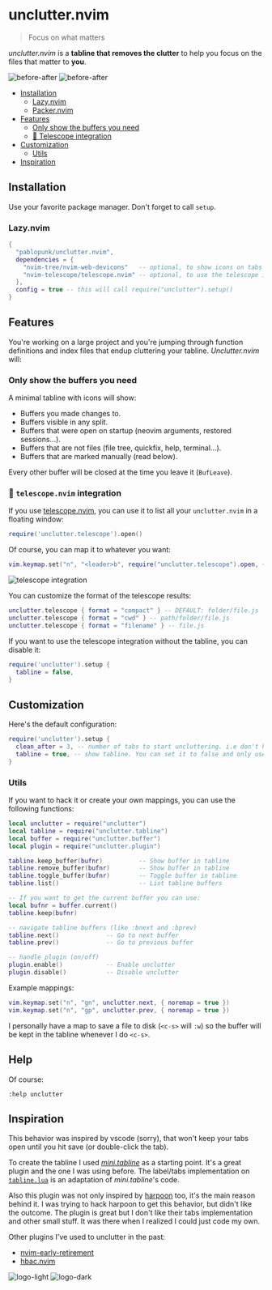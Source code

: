 # unclutter.nvim

> Focus on what matters

_unclutter.nvim_ is a **tabline that removes the clutter** to help you focus on the files that matter to **you**.

![before-after](./art/before-after-light.png#gh-light-mode-only)
![before-after](./art/before-after-dark.png#gh-dark-mode-only)

- [Installation](#installation)
  - [Lazy.nvim](#lazynvim)
  - [Packer.nvim](#packernvim)
- [Features](#features)
  - [Only show the buffers you need](#only-show-the-buffers-you-need)
  - [🔭 Telescope integration]()
- [Customization](#customization)
  - [Utils](#utils)
- [Inspiration](#inspiration)

## Installation

Use your favorite package manager. Don't forget to call `setup`.

### Lazy.nvim

```lua
{
  "pablopunk/unclutter.nvim",
  dependencies = {
    "nvim-tree/nvim-web-devicons"   -- optional, to show icons on tabs
    "nvim-telescope/telescope.nvim" -- optional, to use the telescope integration
  },
  config = true -- this will call require("unclutter").setup()
}
```

## Features

You're working on a large project and you're jumping through function definitions and index files that endup cluttering your tabline. _Unclutter.nvim_ will:

### Only show the buffers you need

A minimal tabline with icons will show:

- Buffers you made changes to.
- Buffers visible in any split.
- Buffers that were open on startup (neovim arguments, restored sessions...).
- Buffers that are not files (file tree, quickfix, help, terminal...).
- Buffers that are marked manually (read below).

Every other buffer will be closed at the time you leave it (`BufLeave`).

### 🔭 `telescope.nvim` integration

If you use [telescope.nvim](https://github.com/nvim-telescope/telescope.nvim), you can use it to list all your `unclutter.nvim` in a floating window:

```lua
require('unclutter.telescope').open()
```

Of course, you can map it to whatever you want:

```lua
vim.keymap.set("n", "<leader>b", require("unclutter.telescope").open, { noremap = true })
```

![telescope integration](./art/telescope-integration.png)

You can customize the format of the telescope results:

```lua
unclutter.telescope { format = "compact" } -- DEFAULT: folder/file.js
unclutter.telescope { format = "cwd" } -- path/folder/file.js
unclutter.telescope { format = "filename" } -- file.js
```

If you want to use the telescope integration without the tabline, you can disable it:

```lua
require('unclutter').setup {
  tabline = false,
}
```

## Customization

Here's the default configuration:

```lua
require('unclutter').setup {
  clean_after = 3, -- number of tabs to start uncluttering. i.e don't hide until 4 tabs are open
  tabline = true, -- show tabline. You can set it to false and only use the [telescope integration](#telescopenvim-integration)
}
```

### Utils

If you want to hack it or create your own mappings, you can use the following functions:

```lua
local unclutter = require("unclutter")
local tabline = require("unclutter.tabline")
local buffer = require("unclutter.buffer")
local plugin = require("unclutter.plugin")

tabline.keep_buffer(bufnr)          -- Show buffer in tabline
tabline.remove_buffer(bufnr)        -- Show buffer in tabline
tabline.toggle_buffer(bufnr)        -- Toggle buffer in tabline
tabline.list()                      -- List tabline buffers

-- If you want to get the current buffer you can use:
local bufnr = buffer.current()
tabline.keep(bufnr)

-- navigate tabline buffers (like :bnext and :bprev)
tabline.next()             -- Go to next buffer
tabline.prev()             -- Go to previous buffer

-- handle plugin (on/off)
plugin.enable()            -- Enable unclutter
plugin.disable()           -- Disable unclutter
```

Example mappings:

```lua
vim.keymap.set("n", "gn", unclutter.next, { noremap = true })
vim.keymap.set("n", "gp", unclutter.prev, { noremap = true })
```

I personally have a map to save a file to disk (`<c-s>` will `:w`) so the buffer will be kept in the tabline whenever I do `<c-s>`.

## Help

Of course:

```vim
:help unclutter
```

## Inspiration

This behavior was inspired by vscode (sorry), that won't keep your tabs open until you hit save (or double-click the tab).

To create the tabline I used [_mini.tabline_](https://github.com/echasnovski/mini.tabline/) as a starting point. It's a great plugin and the one I was using before. The label/tabs implementation on [`tabline.lua`](./lua/unclutter/tabline.lua) is an adaptation of _mini.tabline_'s code.

Also this plugin was not only inspired by [harpoon](https://github.com/ThePrimeagen/harpoon) too, it's the main reason behind it. I was trying to hack harpoon to get this behavior, but didn't like the outcome. The plugin is great but I don't like their tabs implementation and other small stuff. It was there when I realized I could just code my own.

Other plugins I've used to unclutter in the past:

- [nvim-early-retirement](https://github.com/chrisgrieser/nvim-early-retirement)
- [hbac.nvim](https://github.com/axkirillov/hbac.nvim)

![logo-light](./art/logo-light.png#gh-light-mode-only)
![logo-dark](./art/logo-dark.png#gh-dark-mode-only)
